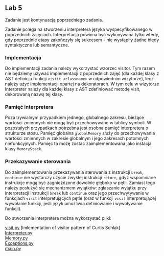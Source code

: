 ## Lab 5
Zadanie jest kontynuacją poprzedniego zadania.

Zadanie polega na stworzeniu interpretera języka wyspecyfikowanego w poprzednich zajęciach. Interpretacja powinna być wykonywana tylko wtedy, gdy poprzednie etapy zakończyły się sukcesem - nie wystąpiły żadne błędy syntaktyczne lub semantyczne.

### Implementacja
Do implementacji zadania należy wykorzystać wzorzec visitor. Tym razem nie będziemy używać implementacji z poprzednich zajęć (dla każdej klasy z AST definicja funkcji `vistit_<classname>` w odpowiednim wizytorze), lecz należy użyć implementacji opartej na dekoratorach. W tym celu w wizytorze Interpreter należy dla każdej klasy z AST zdefiniować metodę visit, dekorowaną nazwą tej klasy.

### Pamięć interpretera
Poza trywialnym przypadkiem jednego, globalnego zakresu, bieżące wartości zmiennych nie mogą być przechowywane w tablicy symboli. W pozostałych przypadkach potrzebna jest osobna pamięć interpretera o strukturze stosu.
Pamięć globalna `globalMemory` służy do przechowywania wartości zmiennych w zakresie globalnym i jego zakresach potomnych niefunkcyjnych. Pamięć ta możę zostać zaimplementowana jako instacja klasy `MemoryStack`.

### Przekazywanie sterowania
Do zaimplementowania przekazywania sterowania z instrukcji `break`, `continue` nie wystarczy użycie zwykłej instrukcji `return`, gdyż wspomniane instrukcje mogą być zagnieżdzone dowolnie głęboko w pętli. Zamiast tego należy posłużyć się mechanizmem wyjątków: zgłaszanie wyjątku przy interpretacji instrukcji `break` lub `continue` oraz jego przechwytywanie w funkcjach `visit` interpretujących pętle (oraz w funkcji `visit` interpretującej wywołanie funkcji, jeśli język umożliwia definiowanie i wywoływanie funkcji).

Do stworzenia interpretera można wykorzystać pliki:

[visit.py](visit.py) [Imlementation of visitor pattern of Curtis Schlak]  
[Interpreter.py](Interpreter.py)  
[Memory.py](Interpreter.py)  
[Exceptions.py](Interpreter.py)  
[main.py](Interpreter.py)  

